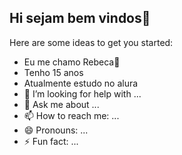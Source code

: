 ## Hi sejam bem vindos👋

Here are some ideas to get you started:

- Eu me chamo Rebeca💞
- Tenho 15 anos
- Atualmente estudo no alura
- 🤔 I’m looking for help with ...
- 💬 Ask me about ...
- 📫 How to reach me: ...
- 😄 Pronouns: ...
- ⚡ Fun fact: ...

